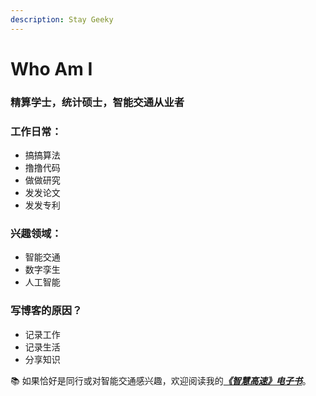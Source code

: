 ```yaml
---
description: Stay Geeky
---
```


# Who Am I

### 精算学士，统计硕士，智能交通从业者

### 工作日常：

* 搞搞算法
* 撸撸代码
* 做做研究
* 发发论文
* 发发专利

### 兴趣领域：

* 智能交通
* 数字孪生
* 人工智能

### 写博客的原因？

* 记录工作
* 记录生活
* 分享知识

📚 如果恰好是同行或对智能交通感兴趣，欢迎阅读我的[_**《智慧高速》电子书**_](https://its.xinzhi-wang.com/)。



###

